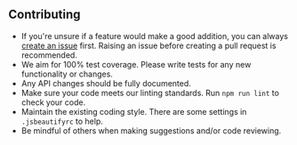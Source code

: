 ## Contributing

* If you're unsure if a feature would make a good addition, you can always [create an issue](https://github.com/bbc/http-transport-wreck/issues/new) first. Raising an issue before creating a pull request is recommended. 
* We aim for 100% test coverage. Please write tests for any new functionality or changes.
* Any API changes should be fully documented.
* Make sure your code meets our linting standards. Run `npm run lint` to check your code.
* Maintain the existing coding style. There are some settings in `.jsbeautifyrc` to help.
* Be mindful of others when making suggestions and/or code reviewing.
